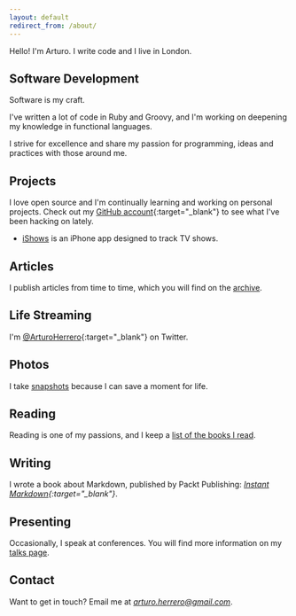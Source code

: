 ```yaml
---
layout: default
redirect_from: /about/
---
```


Hello! I'm Arturo. I write code and I live in London.

## Software Development

Software is my craft.

I've written a lot of code in Ruby and Groovy, and I'm working on deepening my
knowledge in functional languages.

I strive for excellence and share my passion for programming, ideas and
practices with those around me.


## Projects

I love open source and I'm continually learning and working on personal projects.
Check out my [GitHub account][2]{:target="_blank"} to see what I've been hacking on lately.

- [iShows][8] is an iPhone app designed to track TV shows.


## Articles

I publish articles from time to time, which you will find on the [archive][3].


## Life Streaming

I'm [@ArturoHerrero][4]{:target="_blank"} on Twitter.


## Photos

I take [snapshots][9] because I can save a moment for life.


## Reading

Reading is one of my passions, and I keep a [list of the books I read][7].


## Writing

I wrote a book about Markdown, published by Packt Publishing: *[Instant Markdown][5]{:target="_blank"}*.


## Presenting

Occasionally, I speak at conferences. You will find more information on my [talks page][6].


## Contact

Want to get in touch? Email me at *<arturo.herrero@gmail.com>*.


[1]: https://www.mastered.com/
[2]: https://github.com/arturoherrero
[3]: /articles
[4]: https://twitter.com/ArturoHerrero
[5]: https://www.packtpub.com/web-development/instant-markdown-instant
[6]: /talks
[7]: /books
[8]: /ishows
[9]: /photos
